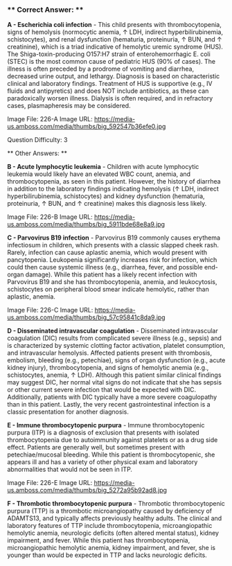 ### ** Correct Answer: **

**A - Escherichia coli infection** - This child presents with thrombocytopenia, signs of hemolysis (normocytic anemia, ↑ LDH, indirect hyperbilirubinemia, schistocytes), and renal dysfunction (hematuria, proteinuria, ↑ BUN, and ↑ creatinine), which is a triad indicative of hemolytic uremic syndrome (HUS). The Shiga-toxin-producing O157:H7 strain of enterohemorrhagic E. coli (STEC) is the most common cause of pediatric HUS (90% of cases). The illness is often preceded by a prodrome of vomiting and diarrhea, decreased urine output, and lethargy. Diagnosis is based on characteristic clinical and laboratory findings. Treatment of HUS is supportive (e.g., IV fluids and antipyretics) and does NOT include antibiotics, as these can paradoxically worsen illness. Dialysis is often required, and in refractory cases, plasmapheresis may be considered.

Image File: 226-A
Image URL: https://media-us.amboss.com/media/thumbs/big_592547b36efe0.jpg

Question Difficulty: 3

** Other Answers: **

**B - Acute lymphocytic leukemia** - Children with acute lymphocytic leukemia would likely have an elevated WBC count, anemia, and thrombocytopenia, as seen in this patient. However, the history of diarrhea in addition to the laboratory findings indicating hemolysis (↑ LDH, indirect hyperbilirubinemia, schistocytes) and kidney dysfunction (hematuria, proteinuria, ↑ BUN, and ↑ creatinine) makes this diagnosis less likely.

Image File: 226-B
Image URL: https://media-us.amboss.com/media/thumbs/big_5911bde68e8a9.jpg

**C - Parvovirus B19 infection** - Parvovirus B19 commonly causes erythema infectiosum in children, which presents with a classic slapped cheek rash. Rarely, infection can cause aplastic anemia, which would present with pancytopenia. Leukopenia significantly increases risk for infection, which could then cause systemic illness (e.g., diarrhea, fever, and possible end-organ damage). While this patient has a likely recent infection with Parvovirus B19 and she has thrombocytopenia, anemia, and leukocytosis, schistocytes on peripheral blood smear indicate hemolytic, rather than aplastic, anemia.

Image File: 226-C
Image URL: https://media-us.amboss.com/media/thumbs/big_57c95841c8da9.jpg

**D - Disseminated intravascular coagulation** - Disseminated intravascular coagulation (DIC) results from complicated severe illness (e.g., sepsis) and is characterized by systemic clotting factor activation, platelet consumption, and intravascular hemolysis. Affected patients present with thrombosis, embolism, bleeding (e.g., petechiae), signs of organ dysfunction (e.g., acute kidney injury), thrombocytopenia, and signs of hemolytic anemia (e.g., schistocytes, anemia, ↑ LDH). Although this patient similar clinical findings may suggest DIC, her normal vital signs do not indicate that she has sepsis or other current severe infection that would be expected with DIC. Additionally, patients with DIC typically have a more severe coagulopathy than in this patient. Lastly, the very recent gastrointestinal infection is a classic presentation for another diagnosis.

**E - Immune thrombocytopenic purpura** - Immune thrombocytopenic purpura (ITP) is a diagnosis of exclusion that presents with isolated thrombocytopenia due to autoimmunity against platelets or as a drug side effect. Patients are generally well, but sometimes present with petechiae/mucosal bleeding. While this patient is thrombocytopenic, she appears ill and has a variety of other physical exam and laboratory abnormalities that would not be seen in ITP.

Image File: 226-E
Image URL: https://media-us.amboss.com/media/thumbs/big_5272a95b92ad8.jpg

**F - Thrombotic thrombocytopenic purpura** - Thrombotic thrombocytopenic purpura (TTP) is a thrombotic microangiopathy caused by deficiency of ADAMTS13, and typically affects previously healthy adults. The clinical and laboratory features of TTP include thrombocytopenia, microangiopathic hemolytic anemia, neurologic deficits (often altered mental status), kidney impairment, and fever. While this patient has thrombocytopenia, microangiopathic hemolytic anemia, kidney impairment, and fever, she is younger than would be expected in TTP and lacks neurologic deficits.

